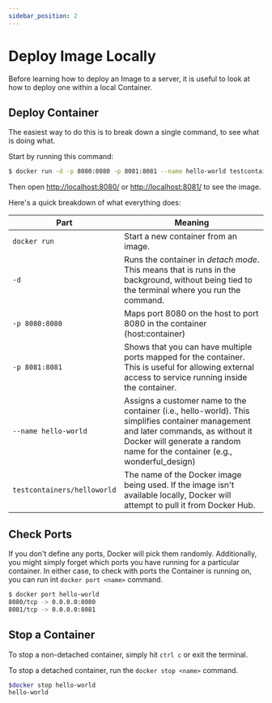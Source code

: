 ```yaml
---
sidebar_position: 2
---
```


# Deploy Image Locally

Before learning how to deploy an Image to a server, it is useful to look at how to deploy one within a local Container.


## Deploy Container

The easiest way to do this is to break down a single command, to see what is doing what.

Start by running this command:

```bash
$ docker run -d -p 8080:8080 -p 8081:8081 --name hello-world testcontainers/helloworld
```

Then open [http://localhost:8080/](http://localhost:8080/) or [http://localhost:8081/](http://localhost:8081/) to see the image.

Here's a quick breakdown of what everything does:

| Part             | Meaning                                                                                         |
|------------------|-------------------------------------------------------------------------------------------------|
| `docker run`     | Start a new container from an image. |
| `-d`             | Runs the container in *detach mode*. This means that is runs in the background, without being tied to the terminal where you run the command. |
| `-p 8080:8080`   | Maps port 8080 on the host to port 8080 in the container (host:container) |
| `-p 8081:8081`   | Shows that you can have multiple ports mapped for the container. This is useful for allowing external access to service running inside the container. |
| `--name hello-world`        | Assigns a customer name to the container (i.e., hello-world). This simplifies container management and later commands, as without it Docker will generate a random name for the container (e.g., wonderful_design) |
| `testcontainers/helloworld` | The name of the Docker image being used. If the image isn't available locally, Docker will attempt to pull it from Docker Hub. |


## Check Ports

If you don't define any ports, Docker will pick them randomly. Additionally, you might simply forget which ports you have running for a particular container. In either case, to check with ports the Container is running on, you can run int `docker port <name>` command.

```bash
$ docker port hello-world
8080/tcp -> 0.0.0.0:8080
8081/tcp -> 0.0.0.0:8081
```


## Stop a Container

To stop a non-detached container, simply hit `ctrl c` or exit the terminal.

To stop a detached container, run the `docker stop <name>` command.

```bash
$docker stop hello-world
hello-world
```

